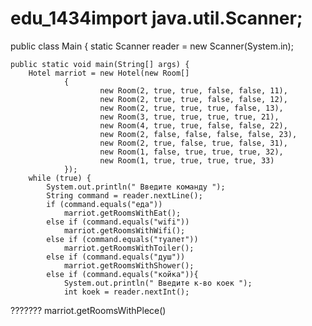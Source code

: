 # edu_1434import java.util.Scanner;

public class Main {
    static Scanner reader = new Scanner(System.in);

    public static void main(String[] args) {
        Hotel marriot = new Hotel(new Room[]
                {
                        new Room(2, true, true, false, false, 11),
                        new Room(2, true, true, false, false, 12),
                        new Room(2, true, true, true, false, 13),
                        new Room(3, true, true, true, true, 21),
                        new Room(4, true, true, false, false, 22),
                        new Room(2, false, false, false, false, 23),
                        new Room(2, true, false, true, false, 31),
                        new Room(1, false, true, true, true, 32),
                        new Room(1, true, true, true, true, 33)
                });
        while (true) {
            System.out.println(" Введите команду ");
            String command = reader.nextLine();
            if (command.equals("еда"))
                marriot.getRoomsWithEat();
            else if (command.equals("wifi"))
                marriot.getRoomsWithWifi();
            else if (command.equals("туалет"))
                marriot.getRoomsWithToiler();
            else if (command.equals("душ"))
                marriot.getRoomsWithShower();
            else if (command.equals("койка")){
                System.out.println(" Введите к-во коек ");
                int koek = reader.nextInt();
???????
                    marriot.getRoomsWithPlece()
